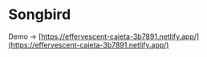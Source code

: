 # Songbird

Demo -> [https://effervescent-cajeta-3b7891.netlify.app/](https://effervescent-cajeta-3b7891.netlify.app/)
